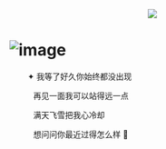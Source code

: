 
<p align=center> <img src=https://komarev.com/ghpvc/?username=xelxmyr&color=829173&style=flat-square&label=宁✦>
 
# ![image](https://cdn.discordapp.com/attachments/1151861786740543488/1428273800604287068/IMG_7484.jpg?ex=68f1e722&is=68f095a2&hm=c354e1f26993554845bbbd6dc34dd7deeebd7ee27366640918530339c48d5a39&)
 　　 ✦ 我等了好久你始终都没出现

　　　再见一面我可以站得远一点
   
　　　满天飞雪把我心冷却
   
　　　想问问你最近过得怎么样 🎋


